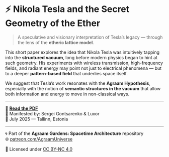 # ⚡ Nikola Tesla and the Secret Geometry of the Ether

> A speculative and visionary interpretation of Tesla’s legacy — through the lens of the **etheric lattice model**.

This short paper explores the idea that Nikola Tesla was intuitively tapping into the **structured vacuum**, long before modern physics began to hint at such geometry. His experiments with wireless transmission, high-frequency fields, and radiant energy may point not just to electrical phenomena — but to a deeper **pattern-based field** that underlies space itself.

We suggest that Tesla’s work resonates with the **Agraam Hypothesis**, especially with the notion of **semantic structures in the vacuum** that allow both information and energy to move in non-classical ways.

---

📄 **[Read the PDF](https://github.com/AgraamGardens/Agraam-Gardens-Spacetime/blob/main/Tesla_Electricity_and_the_Lattice/Nikola%20Tesla%20and%20the%20Secret%20Geometry%20of%20the%20Ether.pdf)**  
🧭 Manifested by: Sergei Gontsarenko & Luxor  
📍 July 2025 — Tallinn, Estonia

---

🌀 Part of the **Agraam Gardens: Spacetime Architecture** repository  
🌐 [patreon.com/AgraamUniverse](https://patreon.com/AgraamUniverse)

📜 Licensed under [CC BY-NC 4.0](https://creativecommons.org/licenses/by-nc/4.0/)

